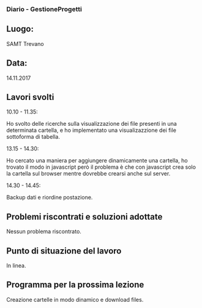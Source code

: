 ### Diario - GestioneProgetti
## Luogo:
SAMT Trevano

## Data: 
14.11.2017

## Lavori svolti			
10.10 - 11.35:

Ho svolto delle ricerche sulla visualizzazione dei file presenti in una determinata cartella, e ho implementato una visualizazzione dei file sottoforma di tabella.

13.15 - 14.30:

Ho cercato una maniera per aggiungere dinamicamente una cartella, ho trovato il modo in javascript però il problema è che con javascript crea solo la cartella sul browser 
mentre dovrebbe crearsi anche sul server.

14.30 - 14.45: 

Backup dati e riordine postazione. 

## Problemi riscontrati e soluzioni adottate
Nessun problema riscontrato.

## Punto di situazione del lavoro
In linea.

## Programma per la prossima lezione
Creazione cartelle in modo dinamico e download files.


